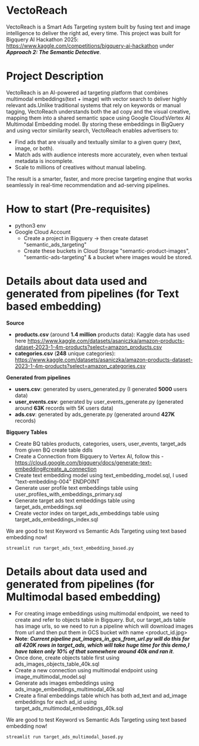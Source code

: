 # VectoReach
VectoReach is a Smart Ads Targeting system built by fusing text and image intelligence to deliver the right ad, every time. 
This project was built for Bigquery AI Hackathon 2025: https://www.kaggle.com/competitions/bigquery-ai-hackathon under **_Approach 2: The Semantic Detective_**.

# Project Description
VectoReach is an AI-powered ad targeting platform that combines multimodal embeddings(text + image) with vector search to deliver highly relevant ads.Unlike traditional systems that rely on keywords or manual tagging, VectoReach understands both the ad copy and the visual creative, mapping them into a shared semantic space using Google Cloud’sVertex AI Multimodal Embedding model. 
By storing these embeddings in BigQuery and using vector similarity search, VectoReach enables advertisers to:
* Find ads that are visually and textually similar to a given query (text, image, or both).
* Match ads with audience interests more accurately, even when textual metadata is incomplete.
* Scale to millions of creatives without manual labeling.

The result is a smarter, faster, and more precise targeting engine that works
seamlessly in real-time recommendation and ad-serving pipelines.

# How to start (Pre-requisites)
* python3 env
* Google Cloud Account
    - Create a project in Bigquery -> then create dataset "semantic_ads_targeting"
    - Create these buckets in Cloud Storage "semantic-product-images", "semantic-ads-targeting" & a bucket where images would be stored.

# Details about data used and generated from pipelines (for Text based embedding)
**Source**
* **products.csv** (around **1.4 million** products data): Kaggle data has used here https://www.kaggle.com/datasets/asaniczka/amazon-products-dataset-2023-1-4m-products?select=amazon_products.csv
* **categories.csv** (**248** unique categories): https://www.kaggle.com/datasets/asaniczka/amazon-products-dataset-2023-1-4m-products?select=amazon_categories.csv

**Generated from pipelines**
* **users.csv**: generated by users_generated.py (I generated **5000** users data)
* **user_events.csv**: generated by user_events_generate.py (generated around **63K** records with 5K users data)
* **ads.csv**: generated by ads_generate.py (generated around **427K** records)

**Bigquery Tables**
* Create BQ tables products, categories, users, user_events, target_ads from given BQ create table ddls
* Create a Connection from Bigquery to Vertex AI, follow this - https://cloud.google.com/bigquery/docs/generate-text-embedding#create_a_connection
* Create text embedding model using text_embedding_model.sql, I used "text-embedding-004" ENDPOINT
* Generate user profile text embeddings table using user_profiles_with_embeddings_primary.sql
* Generate target ads text embeddings table using target_ads_embeddings.sql
* Create vector index on target_ads_embeddings table using target_ads_embeddings_index.sql

We are good to test Keyword vs Semantic Ads Targeting using text based embedding now!

`streamlit run target_ads_text_embedding_based.py`


# Details about data used and generated from pipelines (for Multimodal based embedding)
* For creating image embeddings using multimodal endpoint, we need to create and refer to objects table in Bigquery.
  But, our target_ads table has image urls, so we need to run a pipeline which will download images from url and then
  put them in GCS bucket with name <product_id.jpg>
* **Note**: **_Current pipeline put_images_in_gcs_from_url.py will do this for all 420K rows in target_ads, which will take huge time
  for this demo,I have taken only 10% of that somewhere around 40k and ran it_**.
* Once done, create objects table first using ads_images_objects_table_40k.sql
* Create a new connection using multimodal endpoint using image_multimodal_model.sql
* Generate ads images embeddings using ads_image_embeddings_multimodal_40k.sql
* Create a final embeddings table which has both ad_text and ad_image embeddings for each ad_id using target_ads_multimodal_embeddings_40k.sql

We are good to test Keyword vs Semantic Ads Targeting using text based embedding now!

`streamlit run target_ads_multimodal_based.py`

